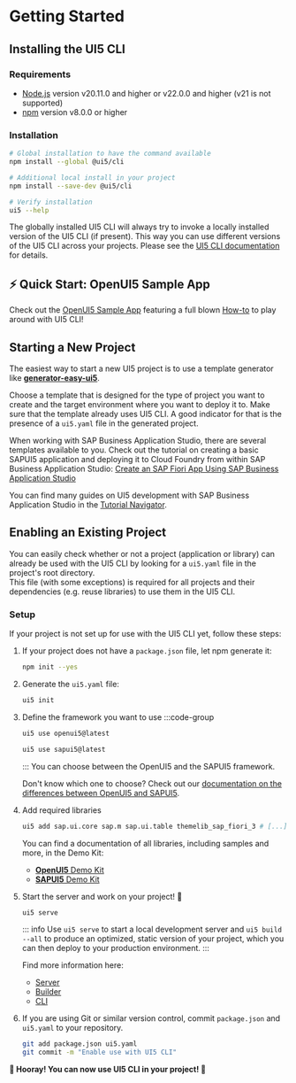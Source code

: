 # Getting Started
## Installing the UI5 CLI
### Requirements

- [Node.js](https://nodejs.org/) version v20.11.0 and higher or v22.0.0 and higher (v21 is not supported)
- [npm](https://www.npmjs.com/) version v8.0.0 or higher

### Installation
```sh
# Global installation to have the command available
npm install --global @ui5/cli

# Additional local install in your project
npm install --save-dev @ui5/cli

# Verify installation
ui5 --help
```

The globally installed UI5 CLI will always try to invoke a locally installed version of the UI5 CLI (if present). This way you can use different versions of the UI5 CLI across your projects. Please see the [UI5 CLI documentation](./CLI.md#local-vs-global-installation) for details.

## ⚡️ Quick Start: OpenUI5 Sample App
Check out the [OpenUI5 Sample App](https://github.com/SAP/openui5-sample-app) featuring a full blown [How-to](https://github.com/SAP/openui5-sample-app/#openui5-sample-app) to play around with UI5 CLI!

## Starting a New Project
The easiest way to start a new UI5 project is to use a template generator like [**generator-easy-ui5**](https://github.com/SAP/generator-easy-ui5).

Choose a template that is designed for the type of project you want to create and the target environment where you want to deploy it to.
Make sure that the template already uses UI5 CLI. A good indicator for that is the presence of a `ui5.yaml` file in the generated project.

When working with SAP Business Application Studio, there are several templates available to you. Check out the tutorial on creating a basic SAPUI5 application and deploying it to Cloud Foundry from within SAP Business Application Studio: [Create an SAP Fiori App Using SAP Business Application Studio](https://developers.sap.com/tutorials/appstudio-fioriapps-create.html)

You can find many guides on UI5 development with SAP Business Application Studio in the [Tutorial Navigator](https://developers.sap.com/tutorial-navigator.html?tag=topic:sapui5&tag=products:technology-platform/sap-business-application-studio).

## Enabling an Existing Project
You can easily check whether or not a project (application or library) can already be used with the UI5 CLI by looking for a `ui5.yaml` file in the project's root directory.  
This file (with some exceptions) is required for all projects and their dependencies (e.g. reuse libraries) to use them in the UI5 CLI.

### Setup
If your project is not set up for use with the UI5 CLI yet, follow these steps:

1. If your project does not have a `package.json` file, let npm generate it:
	```sh
	npm init --yes
	```

1. Generate the `ui5.yaml` file:
	```sh
	ui5 init
	```

1. Define the framework you want to use
	:::code-group

	```sh [OpenUI5]
	ui5 use openui5@latest
	```

	```sh [SAPUI5]
	ui5 use sapui5@latest
	```
	:::
	You can choose between the OpenUI5 and the SAPUI5 framework.

	Don't know which one to choose? Check out our [documentation on the differences between OpenUI5 and SAPUI5](./FAQ##whats-the-difference-between-openui5-and-sapui5).

1. Add required libraries
	```sh
	ui5 add sap.ui.core sap.m sap.ui.table themelib_sap_fiori_3 # [...]
	```

	You can find a documentation of all libraries, including samples and more, in the Demo Kit:

	- [**OpenUI5** Demo Kit](https://openui5.hana.ondemand.com/api)
	- [**SAPUI5** Demo Kit](https://ui5.sap.com/#/api)

1. Start the server and work on your project! 🎉
	```sh
	ui5 serve
	```

	::: info
	Use `ui5 serve` to start a local development server and `ui5 build --all` to produce an optimized, static version of your project, which you can then deploy to your production environment.
	:::

	Find more information here:

	- [Server](./Server.md)
	- [Builder](./Builder.md)
	- [CLI](./CLI.md)

1. If you are using Git or similar version control, commit `package.json` and `ui5.yaml` to your repository.
	```sh
	git add package.json ui5.yaml
	git commit -m "Enable use with UI5 CLI"
	```

**🎉 Hooray! You can now use UI5 CLI in your project! 🎉**
